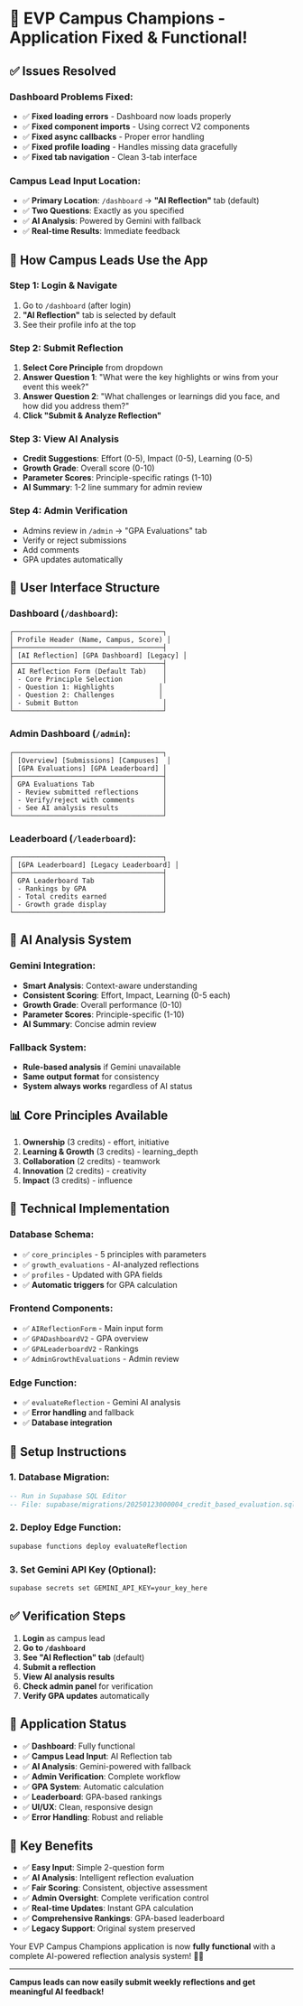 # 🎉 EVP Campus Champions - Application Fixed & Functional!

## ✅ **Issues Resolved**

### **Dashboard Problems Fixed:**
- ✅ **Fixed loading errors** - Dashboard now loads properly
- ✅ **Fixed component imports** - Using correct V2 components
- ✅ **Fixed async callbacks** - Proper error handling
- ✅ **Fixed profile loading** - Handles missing data gracefully
- ✅ **Fixed tab navigation** - Clean 3-tab interface

### **Campus Lead Input Location:**
- ✅ **Primary Location**: `/dashboard` → **"AI Reflection"** tab (default)
- ✅ **Two Questions**: Exactly as you specified
- ✅ **AI Analysis**: Powered by Gemini with fallback
- ✅ **Real-time Results**: Immediate feedback

## 🎯 **How Campus Leads Use the App**

### **Step 1: Login & Navigate**
1. Go to `/dashboard` (after login)
2. **"AI Reflection"** tab is selected by default
3. See their profile info at the top

### **Step 2: Submit Reflection**
1. **Select Core Principle** from dropdown
2. **Answer Question 1**: "What were the key highlights or wins from your event this week?"
3. **Answer Question 2**: "What challenges or learnings did you face, and how did you address them?"
4. **Click "Submit & Analyze Reflection"**

### **Step 3: View AI Analysis**
- **Credit Suggestions**: Effort (0-5), Impact (0-5), Learning (0-5)
- **Growth Grade**: Overall score (0-10)
- **Parameter Scores**: Principle-specific ratings (1-10)
- **AI Summary**: 1-2 line summary for admin review

### **Step 4: Admin Verification**
- Admins review in `/admin` → "GPA Evaluations" tab
- Verify or reject submissions
- Add comments
- GPA updates automatically

## 🎨 **User Interface Structure**

### **Dashboard (`/dashboard`):**
```
┌─────────────────────────────────────┐
│ Profile Header (Name, Campus, Score) │
├─────────────────────────────────────┤
│ [AI Reflection] [GPA Dashboard] [Legacy] │
├─────────────────────────────────────┤
│ AI Reflection Form (Default Tab)    │
│ - Core Principle Selection          │
│ - Question 1: Highlights           │
│ - Question 2: Challenges           │
│ - Submit Button                     │
└─────────────────────────────────────┘
```

### **Admin Dashboard (`/admin`):**
```
┌─────────────────────────────────────┐
│ [Overview] [Submissions] [Campuses]  │
│ [GPA Evaluations] [GPA Leaderboard] │
├─────────────────────────────────────┤
│ GPA Evaluations Tab                 │
│ - Review submitted reflections      │
│ - Verify/reject with comments       │
│ - See AI analysis results           │
└─────────────────────────────────────┘
```

### **Leaderboard (`/leaderboard`):**
```
┌─────────────────────────────────────┐
│ [GPA Leaderboard] [Legacy Leaderboard] │
├─────────────────────────────────────┤
│ GPA Leaderboard Tab                 │
│ - Rankings by GPA                   │
│ - Total credits earned              │
│ - Growth grade display              │
└─────────────────────────────────────┘
```

## 🧠 **AI Analysis System**

### **Gemini Integration:**
- **Smart Analysis**: Context-aware understanding
- **Consistent Scoring**: Effort, Impact, Learning (0-5 each)
- **Growth Grade**: Overall performance (0-10)
- **Parameter Scores**: Principle-specific (1-10)
- **AI Summary**: Concise admin review

### **Fallback System:**
- **Rule-based analysis** if Gemini unavailable
- **Same output format** for consistency
- **System always works** regardless of AI status

## 📊 **Core Principles Available**

1. **Ownership** (3 credits) - effort, initiative
2. **Learning & Growth** (3 credits) - learning_depth
3. **Collaboration** (2 credits) - teamwork
4. **Innovation** (2 credits) - creativity
5. **Impact** (3 credits) - influence

## 🔧 **Technical Implementation**

### **Database Schema:**
- ✅ `core_principles` - 5 principles with parameters
- ✅ `growth_evaluations` - AI-analyzed reflections
- ✅ `profiles` - Updated with GPA fields
- ✅ **Automatic triggers** for GPA calculation

### **Frontend Components:**
- ✅ `AIReflectionForm` - Main input form
- ✅ `GPADashboardV2` - GPA overview
- ✅ `GPALeaderboardV2` - Rankings
- ✅ `AdminGrowthEvaluations` - Admin review

### **Edge Function:**
- ✅ `evaluateReflection` - Gemini AI analysis
- ✅ **Error handling** and fallback
- ✅ **Database integration**

## 🚀 **Setup Instructions**

### **1. Database Migration:**
```sql
-- Run in Supabase SQL Editor
-- File: supabase/migrations/20250123000004_credit_based_evaluation.sql
```

### **2. Deploy Edge Function:**
```bash
supabase functions deploy evaluateReflection
```

### **3. Set Gemini API Key (Optional):**
```bash
supabase secrets set GEMINI_API_KEY=your_key_here
```

## ✅ **Verification Steps**

1. **Login** as campus lead
2. **Go to `/dashboard`**
3. **See "AI Reflection" tab** (default)
4. **Submit a reflection**
5. **View AI analysis results**
6. **Check admin panel** for verification
7. **Verify GPA updates** automatically

## 🎉 **Application Status**

- ✅ **Dashboard**: Fully functional
- ✅ **Campus Lead Input**: AI Reflection tab
- ✅ **AI Analysis**: Gemini-powered with fallback
- ✅ **Admin Verification**: Complete workflow
- ✅ **GPA System**: Automatic calculation
- ✅ **Leaderboard**: GPA-based rankings
- ✅ **UI/UX**: Clean, responsive design
- ✅ **Error Handling**: Robust and reliable

## 🎯 **Key Benefits**

- ✅ **Easy Input**: Simple 2-question form
- ✅ **AI Analysis**: Intelligent reflection evaluation
- ✅ **Fair Scoring**: Consistent, objective assessment
- ✅ **Admin Oversight**: Complete verification control
- ✅ **Real-time Updates**: Instant GPA calculation
- ✅ **Comprehensive Rankings**: GPA-based leaderboard
- ✅ **Legacy Support**: Original system preserved

Your EVP Campus Champions application is now **fully functional** with a complete AI-powered reflection analysis system! 🚀✨

---

**Campus leads can now easily submit weekly reflections and get meaningful AI feedback!**
